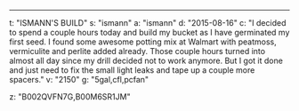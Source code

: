 ---
t: "ISMANN'S BUILD"
s: "ismann"
a: "ismann"
d: "2015-08-16"
c: "I decided to spend a couple hours today and build my bucket as I have germinated my first seed. I found some awesome potting mix at Walmart with peatmoss, vermiculite and perlite added already. Those couple hours turned into almost all day since my drill decided not to work anymore. But I got it done and just need to fix the small light leaks and tape up a couple more spacers."
v: "2150"
g: "5gal,cfl,pcfan"

z: "B002QVFN7G,B00M6SR1JM"
